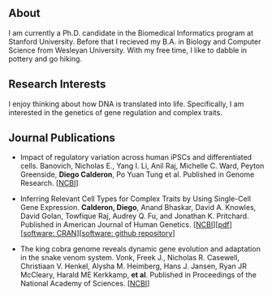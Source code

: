## About

I am currently a Ph.D. candidate in the Biomedical Informatics program at Stanford University. Before that I recieved my B.A. in Biology and Computer Science from Wesleyan University. With my free time, I like to dabble in pottery and go hiking.

## Research Interests

I enjoy thinking about how DNA is translated into life. Specifically, I am interested in the genetics of gene regulation and complex traits.

## Journal Publications

+ Impact of regulatory variation across human iPSCs and differentiated cells. Banovich, Nicholas E., Yang I. Li, Anil Raj, Michelle C. Ward, Peyton Greenside, **Diego Calderon**, Po Yuan Tung et al. Published in Genome Research. [[NCBI](https://www.ncbi.nlm.nih.gov/pubmed/29208628)]


+ Inferring Relevant Cell Types for Complex Traits by Using Single-Cell Gene Expression. **Calderon, Diego**, Anand Bhaskar, David A. Knowles, David Golan, Towfique Raj, Audrey Q. Fu, and Jonathan K. Pritchard. Published in American Journal of Human Genetics. [[NCBI](https://www.ncbi.nlm.nih.gov/pubmed/29106824)][[pdf](1-s2.0-S0002929717303786-main.pdf)][[software: CRAN](https://cran.r-project.org/package=rolypoly)][[software: github repository](https://github.com/dcalderon/rolypoly)]

+ The king cobra genome reveals dynamic gene evolution and adaptation in the snake venom system. Vonk, Freek J., Nicholas R. Casewell, Christiaan V. Henkel, Alysha M. Heimberg, Hans J. Jansen, Ryan JR McCleary, Harald ME Kerkkamp, **et al**. Published in Proceedings of the National Academy of Sciences. [[NCBI](https://www.ncbi.nlm.nih.gov/pubmed/24297900)]
